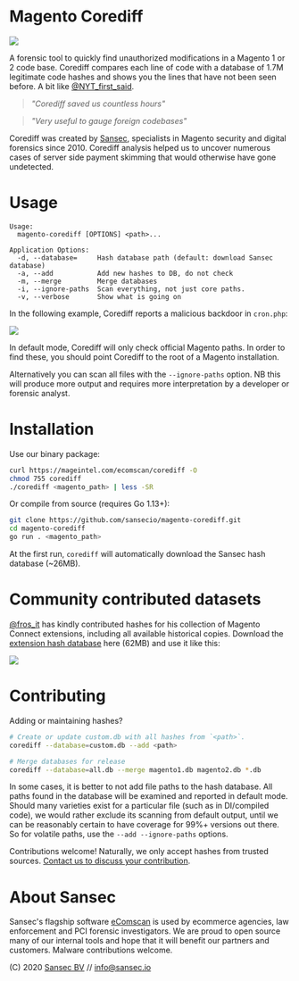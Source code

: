 # Magento Corediff
![](https://buq.eu/screenshots/6595XfnX5wwUPzbFQGkU0GgN.png)

A forensic tool to quickly find unauthorized modifications in a Magento 1 or 2 code base. Corediff compares each line of code with a database of 1.7M legitimate code hashes and shows you the lines that have not been seen before. A bit like [@NYT_first_said](https://maxbittker.github.io/clear-pipes/).

> _"Corediff saved us countless hours"_

> _"Very useful to gauge foreign codebases"_

Corediff was created by [Sansec](https://sansec.io/?corediff), specialists in Magento security and digital forensics since 2010. Corediff analysis helped us to uncover numerous cases of server side payment skimming that would otherwise have gone undetected. 

# Usage


```
Usage:
  magento-corediff [OPTIONS] <path>...

Application Options:
  -d, --database=     Hash database path (default: download Sansec database)
  -a, --add           Add new hashes to DB, do not check
  -m, --merge         Merge databases
  -i, --ignore-paths  Scan everything, not just core paths.
  -v, --verbose       Show what is going on
```

In the following example, Corediff reports a malicious backdoor in `cron.php`:

![](https://buq.eu/screenshots/y76R3uN9CrCFN6GEji4uSPtM.png)

In default mode, Corediff will only check official Magento paths. In order to find these, you should point Corediff to the root of a Magento installation. 

Alternatively you can scan all files with the `--ignore-paths` option. NB this will produce more output and requires more interpretation by a developer or forensic analyst.

# Installation

Use our binary package:
```sh
curl https://mageintel.com/ecomscan/corediff -O
chmod 755 corediff
./corediff <magento_path> | less -SR
```
Or compile from source (requires Go 1.13+):
```sh
git clone https://github.com/sansecio/magento-corediff.git
cd magento-corediff
go run . <magento_path>
```

At the first run, `corediff` will automatically download the Sansec hash database (~26MB).

# Community contributed datasets

[@fros_it](https://twitter.com/fros_it) has kindly contributed hashes for his collection of Magento Connect extensions, including all available historical copies. Download the [extension hash database](https://sansec.io/ext/files/m1ext.db) here (62MB) and use it like this:

![](https://buq.eu/screenshots/RXdQ1Mmg5KliivMtK6DlHTcP.png)

# Contributing

Adding or maintaining hashes?


```bash
# Create or update custom.db with all hashes from `<path>`.
corediff --database=custom.db --add <path>

# Merge databases for release
corediff --database=all.db --merge magento1.db magento2.db *.db
```

In some cases, it is better to not add file paths to the hash database. All paths found in the database will be examined and reported in default mode. Should many varieties exist for a particular file (such as in DI/compiled code), we would rather exclude its scanning from default output, until we can be reasonably certain to have coverage for 99%+ versions out there. So for volatile paths, use the `--add --ignore-paths` options.

Contributions welcome! Naturally, we only accept hashes from trusted sources. [Contact us to discuss your contribution](mailto:info@sansec.io).

# About Sansec

Sansec's flagship software [eComscan](https://sansec.io/?corediff) is used by ecommerce agencies, law enforcement and PCI forensic investigators. We are proud to open source many of our internal tools and hope that it will benefit our partners and customers. Malware contributions welcome.

(C) 2020 [Sansec BV](https://sansec.io/?corediff) // info@sansec.io
